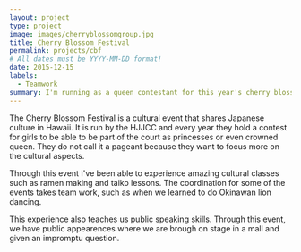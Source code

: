 ```yaml
---
layout: project
type: project
image: images/cherryblossomgroup.jpg
title: Cherry Blossom Festival
permalink: projects/cbf
# All dates must be YYYY-MM-DD format!
date: 2015-12-15
labels:
  - Teamwork
summary: I'm running as a queen contestant for this year's cherry blossom festival.
---
```


The  Cherry Blossom Festival is a cultural event that shares Japanese culture in Hawaii.  It is run  by the HJJCC and every year they hold a contest for girls to be able to be part of the court as princesses or even crowned queen.  They do not call it a pageant because they want to focus more on the cultural aspects.

Through this event I've been able to experience amazing cultural classes such as ramen making and taiko lessons.  The coordination for some of the events takes team work, such as when we learned to do Okinawan lion dancing.

This experience also teaches us public speaking skills.  Through this event, we have public appearences where we are brough on stage in a mall and given an impromptu question.
